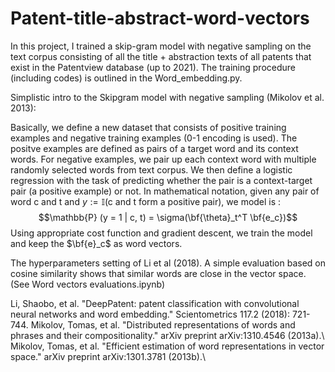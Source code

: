 # Patent-title-abstract-word-vectors
In this project, I trained a skip-gram model with negative sampling on the text corpus consisting of all the title + abstraction texts of all patents that exist in the Patentview database (up to 2021). The training procedure (including codes) is outlined in the Word_embedding.py. 

Simplistic intro to the Skipgram model with negative sampling (Mikolov et al. 2013):

Basically, we define a new dataset that consists of positive training examples and negative training examples (0-1 encoding is used). The positve examples are defined as pairs of a target word and its context words. For negative examples, we pair up each context word with multiple randomly selected words from text corpus. We then define a logistic regression with the task of predicting whether the pair is a context-target pair (a positive example) or not. 
In mathematical notation, given any pair of word c and t and $y := \mathbb{I} (\text{c and t form a positive pair})$, we model is :
$$\mathbb{P} (y = 1 | c, t) = \sigma(\bf{\theta}_t^T \bf{e_c})$$
Using appropriate cost function and gradient descent, we train the model and keep the $\bf{e}_c$ as word vectors.

The hyperparameters setting of Li et al (2018). A simple evaluation based on cosine similarity shows that similar words are close in the vector space. (See Word vectors evaluations.ipynb)

Li, Shaobo, et al. "DeepPatent: patent classification with convolutional neural networks and word embedding." Scientometrics 117.2 (2018): 721-744.
Mikolov, Tomas, et al. "Distributed representations of words and phrases and their compositionality." arXiv preprint arXiv:1310.4546 (2013a).\\
Mikolov, Tomas, et al. "Efficient estimation of word representations in vector space." arXiv preprint arXiv:1301.3781 (2013b).\\
